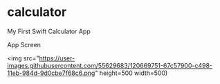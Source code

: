 # calculator
My First Swift Calculator App


App Screen

<img src="https://user-images.githubusercontent.com/55629683/120669751-67c57900-c498-11eb-984d-9d0cbe7f68c6.png" height=500 width=500) 
